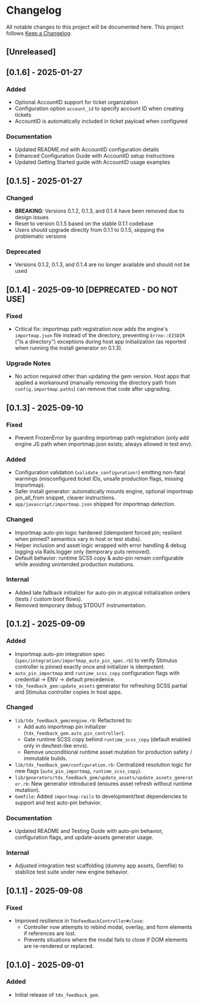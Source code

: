 # Changelog

All notable changes to this project will be documented here.
This project follows [Keep a Changelog](https://keepachangelog.com/en/1.1.0/).

## [Unreleased]

## [0.1.6] - 2025-01-27

### Added

- Optional AccountID support for ticket organization
- Configuration option `account_id` to specify account ID when creating tickets
- AccountID is automatically included in ticket payload when configured

### Documentation

- Updated README.md with AccountID configuration details
- Enhanced Configuration Guide with AccountID setup instructions
- Updated Getting Started guide with AccountID usage examples

## [0.1.5] - 2025-01-27

### Changed

- **BREAKING**: Versions 0.1.2, 0.1.3, and 0.1.4 have been removed due to design issues
- Reset to version 0.1.5 based on the stable 0.1.1 codebase
- Users should upgrade directly from 0.1.1 to 0.1.5, skipping the problematic versions

### Deprecated

- Versions 0.1.2, 0.1.3, and 0.1.4 are no longer available and should not be used

## [0.1.4] - 2025-09-10 [DEPRECATED - DO NOT USE]

### Fixed

- Critical fix: importmap path registration now adds the engine's `importmap.json` file instead of the directory, preventing `Errno::EISDIR` ("Is a directory") exceptions during host app initialization (as reported when running the install generator on 0.1.3).

### Upgrade Notes

- No action required other than updating the gem version. Host apps that applied a workaround (manually removing the directory path from `config.importmap.paths`) can remove that code after upgrading.

## [0.1.3] - 2025-09-10

### Fixed

- Prevent FrozenError by guarding importmap path registration (only add engine JS path when importmap.json exists; always allowed in test env).

### Added

- Configuration validation (`validate_configuration!`) emitting non-fatal warnings (misconfigured ticket IDs, unsafe production flags, missing Importmap).
- Safer install generator: automatically mounts engine, optional importmap pin_all_from snippet, clearer instructions.
- `app/javascript/importmap.json` shipped for importmap detection.

### Changed

- Importmap auto-pin logic hardened (idempotent forced pin; resilient when pinned? semantics vary in host or test stubs).
- Helper inclusion and asset logic wrapped with error handling & debug logging via Rails.logger only (temporary puts removed).
- Default behavior: runtime SCSS copy & auto-pin remain configurable while avoiding unintended production mutations.

### Internal

- Added late fallback initializer for auto-pin in atypical initialization orders (tests / custom boot flows).
- Removed temporary debug STDOUT instrumentation.

## [0.1.2] - 2025-09-09

### Added

- Importmap auto-pin integration spec (`spec/integration/importmap_auto_pin_spec.rb`) to verify Stimulus controller is pinned exactly once and initializer is idempotent.
- `auto_pin_importmap` and `runtime_scss_copy` configuration flags with credential → ENV → default precedence.
- `tdx_feedback_gem:update_assets` generator for refreshing SCSS partial and Stimulus controller copies in host apps.

### Changed

- `lib/tdx_feedback_gem/engine.rb`: Refactored to:
  - Add auto importmap pin initializer (`tdx_feedback_gem.auto_pin_controller`).
  - Gate runtime SCSS copy behind `runtime_scss_copy` (default enabled only in dev/test-like envs).
  - Remove unconditional runtime asset mutation for production safety / immutable builds.
- `lib/tdx_feedback_gem/configuration.rb`: Centralized resolution logic for new flags (`auto_pin_importmap`, `runtime_scss_copy`).
- `lib/generators/tdx_feedback_gem/update_assets/update_assets_generator.rb`: New generator introduced (ensures asset refresh without runtime mutation).
- `Gemfile`: Added `importmap-rails` to development/test dependencies to support and test auto-pin behavior.

### Documentation

- Updated README and Testing Guide with auto-pin behavior, configuration flags, and update-assets generator usage.

### Internal

- Adjusted integration test scaffolding (dummy app assets, Gemfile) to stabilize test suite under new engine behavior.

## [0.1.1] - 2025-09-08

### Fixed

- Improved resilience in `TdxFeedbackController#close`:
  - Controller now attempts to rebind modal, overlay, and form elements if references are lost.
  - Prevents situations where the modal fails to close if DOM elements are re-rendered or replaced.

## [0.1.0] - 2025-09-01

### Added

- Initial release of `tdx_feedback_gem`.
